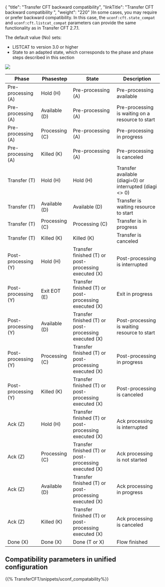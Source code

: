 {
    "title": "Transfer CFT backward compatibility",
    "linkTitle": "Transfer CFT backward compatibility ",
    "weight": "220"
}In some cases, you may require or prefer backward compatibility. In this case, the `uconf:cft.state_compat` and `uconf:cft.listcat_compat` parameters can provide the same functionality as in Transfer CFT 2.7.1.

The default value (No) sets:

- LISTCAT to version 3.0 or higher
- State to an adapted state, which corresponds to the phase and phase steps described in this section

![](/Images/TransferCFT/temp_compat.png)


| Phase  | Phasestep  | State  | Description  |
| --- | --- | --- | --- |
| Pre-processing (A)  | Hold (H)  | Pre-processing (A)  | Pre-processing available  |
| Pre-processing (A)  | Available (D)  | Pre-processing (A)  | Pre-processing is waiting on a resource to start  |
| Pre-processing (A)  | Processing (C)  | Pre-processing (A)  | Pre-processing in progress  |
| Pre-processing (A)  | Killed (K)  | Pre-processing (A)  | Pre-processing is canceled  |
| Transfer (T)  | Hold (H)  | Hold (H)  | Transfer available (diagi=0) or interrupted (diagi &lt;&gt; 0)  |
| Transfer (T)  | Available (D)  | Available (D)  | Transfer is waiting resource to start  |
| Transfer (T)  | Processing (C)  | Processing (C)  | Transfer is in progress  |
| Transfer (T)  | Killed (K)  | Killed (K)  | Transfer is canceled  |
| Post-processing (Y)  | Hold (H)  | Transfer finished (T) or post-processing executed (X)  | Post-processing is interrupted  |
| Post-processing (Y)  | Exit EOT (E)  | Transfer finished (T) or post-processing executed (X)  | Exit in progress  |
| Post-processing (Y)  | Available (D)  | Transfer finished (T) or post-processing executed (X)  | Post-processing is waiting resource to start  |
| Post-processing (Y)  | Processing (C)  | Transfer finished (T) or post-processing executed (X)  | Post-processing in progress  |
| Post-processing (Y)  | Killed (K)  | Transfer finished (T) or post-processing executed (X)  | Post-processing is canceled  |
| Ack (Z)  | Hold (H)  | Transfer finished (T) or post-processing executed (X)  | Ack processing is interrupted  |
| Ack (Z)  | Processing (C)  | Transfer finished (T) or post-processing executed (X)  | Ack processing is not started  |
| Ack (Z)  | Available (D)  | Transfer finished (T) or post-processing executed (X)  | Ack processing in progress  |
| Ack (Z)  | Killed (K)  | Transfer finished (T) or post-processing executed (X)  | Ack processing is canceled  |
| Done (X)  | Done (X)  | Done (T or X)  | Flow finished  |


<span id="Compatibility unified configuration parameters"></span>

Compatibility parameters in unified configuration
-------------------------------------------------

{{% TransferCFT/snippets/uconf_compatability%}}
